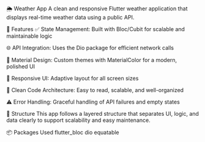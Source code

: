 
🌦️ Weather App
A clean and responsive Flutter weather application that displays real-time weather data using a public API.

🚀 Features
✅ State Management: Built with Bloc/Cubit for scalable and maintainable logic

🌐 API Integration: Uses the Dio package for efficient network calls

🎨 Material Design: Custom themes with MaterialColor for a modern, polished UI

📱 Responsive UI: Adaptive layout for all screen sizes

🧼 Clean Code Architecture: Easy to read, scalable, and well-organized

⚠️ Error Handling: Graceful handling of API failures and empty states

📂 Structure
This app follows a layered structure that separates UI, logic, and data clearly to support scalability and easy maintenance.

📦 Packages Used
flutter_bloc
dio
equatable

